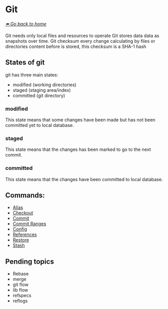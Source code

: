 # Git

*[:arrow_left: Go back to home](../README.md)*

Git needs only local files and resources to operate
Git stores data data as snapshots over time.
Git checksum every change calculating by files or directories content before is stored, this checksum is a SHA-1 hash 

## States of git
git has three main states:
- modified (working directories)
- staged (staging area/index)
- committed (git directory)

### modified
This state means that some changes have been made but has not been committed yet to local database.

### staged
This state means that the changes has been marked to go to the next commit.

### committed
This state means that the changes have been committed to local database.

## Commands:

- [Alias](./ALIAS.md)
- [Checkout](./CHECKOUT.md)
- [Commit](./COMMIT.md)
- [Commit Ranges](./COMMIT_RANGES.md)
- [Config](./CONFIG.md)
- [References](./REFERENCES.md)
- [Restore](./RESTORE.md)
- [Stash](./STASH.md)

## Pending topics
- Rebase
- merge
- git flow
- lib flow
- refspecs
- reflogs